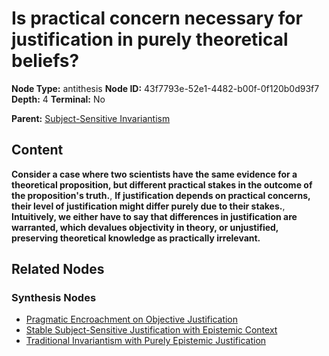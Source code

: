 # Is practical concern necessary for justification in purely theoretical beliefs?

**Node Type:** antithesis
**Node ID:** 43f7793e-52e1-4482-b00f-0f120b0d93f7
**Depth:** 4
**Terminal:** No

**Parent:** [Subject-Sensitive Invariantism](subject-sensitive-invariantism-synthesis-fab48888-708c-445b-b397-d53563a1edd0.md)

## Content

**Consider a case where two scientists have the same evidence for a theoretical proposition, but different practical stakes in the outcome of the proposition's truth.**, **If justification depends on practical concerns, their level of justification might differ purely due to their stakes.**, **Intuitively, we either have to say that differences in justification are warranted, which devalues objectivity in theory, or unjustified, preserving theoretical knowledge as practically irrelevant.**

## Related Nodes

### Synthesis Nodes

- [Pragmatic Encroachment on Objective Justification](pragmatic-encroachment-on-objective-justification-synthesis-7c755309-fd4f-450e-9718-1805ca7ae93f.md)
- [Stable Subject-Sensitive Justification with Epistemic Context](stable-subject-sensitive-justification-with-epistemic-context-synthesis-8a655423-ca31-4857-b678-90e92eb9fb58.md)
- [Traditional Invariantism with Purely Epistemic Justification](traditional-invariantism-with-purely-epistemic-justification-synthesis-584513de-65d9-4d88-bbf3-38aa7eb85b48.md)
